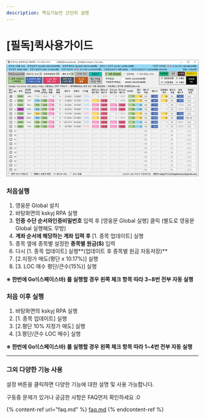 ```yaml
---
description: 핵심기능만 간단히 설명
---
```


# \[필독]퀵사용가이드

![](.gitbook/assets/main.png)

### 처음실행&#x20;

1. 영웅문 Global 설치
2. 바탕화면의 kskyj RPA 실행
3. **인증 수단 순서와인증비밀번호** 입력 후 \[영웅문 Global 실행] 클릭 (별도로 영웅문 Global 실행해도 무방)
4. **계좌 순서에 해당하는 계좌 입력 후** \[1. 종목 업데이트] 실행
5. 종목 옆에 종목별 설정한 **종목별 원금($)** 입력
6. &#x20;다시 \[1. 종목 업데이트] 실행**(업데이트 후 종목별 원금 자동저장)**
7. \[2.지정가 매도(평단 x 10.17%)] 실행
8. \[3. LOC 매수 평단/큰수(15%)] 실행

**※ 한번에 Go!(스페이스바) 를 실행할 경우 왼쪽 체크 항목 따라 3\~8번 전부 자동 실행**

###

### 처음 이후 실행

1. 바탕화면의 kskyj RPA 실행
2. \[1. 종목 업데이트] 실행
3. \[2.평단 10% 지정가 매도] 실행
4. \[3.평단/큰수 LOC 매수] 실행

**※ 한번에 Go!(스페이스바) 를 실행할 경우 왼쪽 체크 항목 따라 1\~4번 전부 자동 실행**

****

### 그외 다양한 기능 사용

설정 버튼을 클릭하면 다양한 기능에 대한 설명 및 사용 가능합니다.



구동중 문제가 있거나 궁금한 사항은 FAQ먼저 확인하세요 :0

{% content-ref url="faq.md" %}
[faq.md](faq.md)
{% endcontent-ref %}


